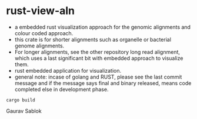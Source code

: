 # rust-view-aln

- a embedded rust visualization approach for the genomic alignments and colour coded approach.
- this crate is for shorter alignments such as organelle or bacterial genome alignments.
- For longer alignments, see the other repository long read alignment, which uses a last significant bit with embedded approach to visualize them. 
- rust embedded application for visualization. 
- general note: incase of golang and RUST, please see the last commit message and if the message says final and binary released, means code completed else in development phase. 

```
cargo build
```
Gaurav Sablok
